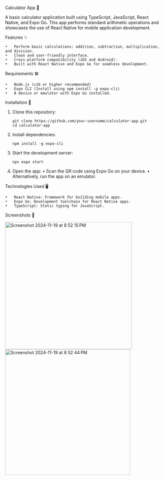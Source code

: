 Calculator App 📱

A basic calculator application built using TypeScript, JavaScript, React Native, and Expo Go. This app performs standard arithmetic operations and showcases the use of React Native for mobile application development.

Features ✨

	•	Perform basic calculations: addition, subtraction, multiplication, and division.
	•	Clean and user-friendly interface.
	•	Cross-platform compatibility (iOS and Android).
	•	Built with React Native and Expo Go for seamless development.

Requirements 🛠️

	•	Node.js (v16 or higher recommended)
	•	Expo CLI (Install using npm install -g expo-cli)
	•	A device or emulator with Expo Go installed.

Installation 🚀

1.	Clone this repository:

		git clone https://github.com/your-username/calculator-app.git
 		cd calculator-app

2.	Install dependencies:

		npm install -g expo-cli

3.	Start the development server:

		npx expo start

4.	Open the app:
	•	Scan the QR code using Expo Go on your device.
	•	Alternatively, run the app on an emulator.

Technologies Used 🖥️

	•	React Native: Framework for building mobile apps.
	•	Expo Go: Development toolchain for React Native apps.
	•	TypeScript: Static typing for JavaScript.

Screenshots 📸

<img width="411" alt="Screenshot 2024-11-19 at 8 52 15 PM" src="https://github.com/user-attachments/assets/e5caebfa-d89c-4a51-8c5c-6af35a0e67b7">
<img width="406" alt="Screenshot 2024-11-19 at 8 52 44 PM" src="https://github.com/user-attachments/assets/2e9f9e04-caef-44b0-8cc1-9e93908ed215">

